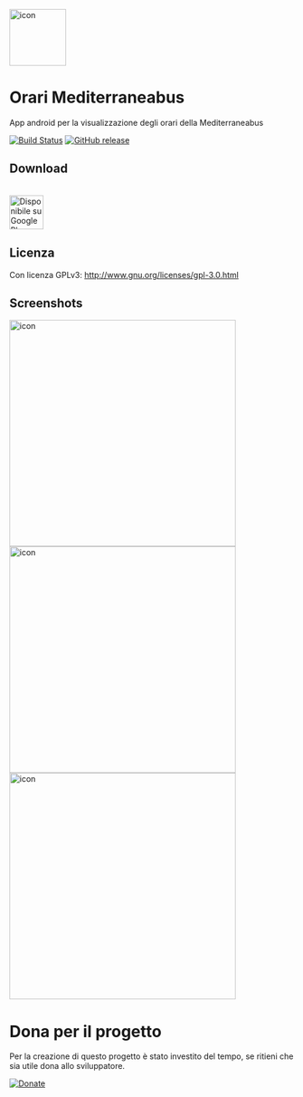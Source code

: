 <a><img src='https://s26.postimg.cc/4vev04wxl/ic_launcher_round-web.png' alt='icon' height='100'/></a>

# Orari Mediterraneabus
App android per la visualizzazione degli orari della Mediterraneabus

[![Build Status][travis-image]][travis-url] [![GitHub release][version-image]][version-url]

## Download
<br /><a href='https://play.google.com/store/apps/details?id=com.fast0n.mediterraneabus'><img alt='Disponibile su Google Play' src='https://play.google.com/intl/en_us/badges/images/generic/it_badge_web_generic.png' height='60' /></a>

## Licenza
Con licenza GPLv3: http://www.gnu.org/licenses/gpl-3.0.html

## Screenshots
<a><img src='https://s26.postimg.cc/sme8i77eh/info.png' height='400' alt='icon'/></a>
<a><img src='https://s26.postimg.cc/5kxncg015/search.png' height='400' alt='icon'/></a>
<a><img src='https://s26.postimg.cc/icbtiyp8p/timetable.png' height='400' alt='icon'/></a>



<!-- Markdown link & img dfn's -->
[travis-image]: https://travis-ci.org/Fast0n/WifiView.svg?branch=master
[travis-url]: https://travis-ci.org/Fast0n/WifiView

[version-image]: https://img.shields.io/github/release/fast0n/WifiView.svg?style=flat-square
[version-url]: https://github.com/fast0n/WifiView/releases/latest

# Dona per il progetto
Per la creazione di questo progetto è stato investito del tempo, se ritieni che sia utile dona allo sviluppatore.


[![Donate](https://img.shields.io/badge/Dona-PayPal-009cde.svg?style=flat-square)](https://www.paypal.me/fast0n/)